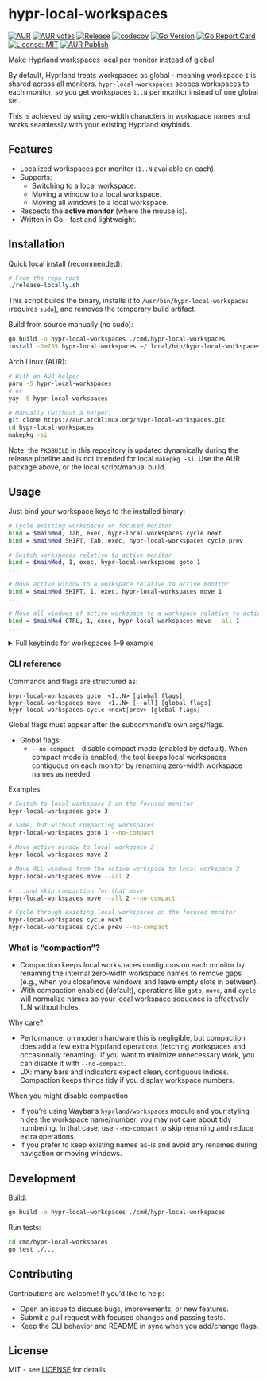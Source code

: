 # hypr-local-workspaces

[![AUR](https://img.shields.io/aur/version/hypr-local-workspaces)](https://aur.archlinux.org/packages/hypr-local-workspaces)
[![AUR votes](https://img.shields.io/aur/votes/hypr-local-workspaces)](https://aur.archlinux.org/packages/hypr-local-workspaces)
[![Release](https://img.shields.io/github/v/release/xKirtle/hypr-local-workspaces?sort=semver)](https://github.com/xKirtle/hypr-local-workspaces/releases)
[![codecov](https://codecov.io/github/xKirtle/hypr-local-workspaces/graph/badge.svg?token=A75GB31MAX)](https://codecov.io/github/xKirtle/hypr-local-workspaces)
[![Go Version](https://img.shields.io/github/go-mod/go-version/xKirtle/hypr-local-workspaces)](go.mod)
[![Go Report Card](https://goreportcard.com/badge/github.com/xKirtle/hypr-local-workspaces)](https://goreportcard.com/report/github.com/xKirtle/hypr-local-workspaces)
[![License: MIT](https://img.shields.io/github/license/xKirtle/hypr-local-workspaces)](LICENSE)
[![AUR Publish](https://github.com/xKirtle/hypr-local-workspaces/actions/workflows/aur-publish.yml/badge.svg)](https://github.com/xKirtle/hypr-local-workspaces/actions/workflows/aur-publish.yml)

Make Hyprland workspaces local per monitor instead of global.

By default, Hyprland treats workspaces as global - meaning workspace `1` is shared across all monitors.
`hypr-local-workspaces` scopes workspaces to each monitor, so you get workspaces `1..N` per monitor instead of one global set.

This is achieved by using zero-width characters in workspace names and works seamlessly with your existing Hyprland keybinds.

## Features

- Localized workspaces per monitor (`1..N` available on each).
- Supports:
  - Switching to a local workspace.
  - Moving a window to a local workspace.
  - Moving all windows to a local workspace.
- Respects the **active monitor** (where the mouse is).
- Written in Go - fast and lightweight.

## Installation

Quick local install (recommended):

```bash
# From the repo root
./release-locally.sh
```

This script builds the binary, installs it to `/usr/bin/hypr-local-workspaces` (requires `sudo`), and removes the temporary build artifact.

Build from source manually (no sudo):

```bash
go build -o hypr-local-workspaces ./cmd/hypr-local-workspaces
install -Dm755 hypr-local-workspaces ~/.local/bin/hypr-local-workspaces
```

Arch Linux (AUR):

```bash
# With an AUR helper
paru -S hypr-local-workspaces
# or
yay -S hypr-local-workspaces

# Manually (without a helper)
git clone https://aur.archlinux.org/hypr-local-workspaces.git
cd hypr-local-workspaces
makepkg -si
```

Note: the `PKGBUILD` in this repository is updated dynamically during the release pipeline and is not intended for local `makepkg -si`. Use the AUR package above, or the local script/manual build.

## Usage

Just bind your workspace keys to the installed binary:

```bash
# Cycle existing workspaces on focused monitor
bind = $mainMod, Tab, exec, hypr-local-workspaces cycle next
bind = $mainMod SHIFT, Tab, exec, hypr-local-workspaces cycle prev

# Switch workspaces relative to active monitor
bind = $mainMod, 1, exec, hypr-local-workspaces goto 1
...

# Move active window to a workspace relative to active monitor
bind = $mainMod SHIFT, 1, exec, hypr-local-workspaces move 1
...

# Move all windows of active workspace to a workspace relative to active monitor
bind = $mainMod CTRL, 1, exec, hypr-local-workspaces move --all 1
...
```

<details>
<summary>Full keybinds for workspaces 1–9 example</summary>

```bash
# Cycle existing workspaces on focused monitor
bind = $mainMod, Tab, exec, hypr-local-workspaces cycle next
bind = $mainMod SHIFT, Tab, exec, hypr-local-workspaces cycle prev

# Switch workspaces relative to active monitor
bind = $mainMod, 1, exec, hypr-local-workspaces goto 1
bind = $mainMod, 2, exec, hypr-local-workspaces goto 2
bind = $mainMod, 3, exec, hypr-local-workspaces goto 3
bind = $mainMod, 4, exec, hypr-local-workspaces goto 4
bind = $mainMod, 5, exec, hypr-local-workspaces goto 5
bind = $mainMod, 6, exec, hypr-local-workspaces goto 6
bind = $mainMod, 7, exec, hypr-local-workspaces goto 7
bind = $mainMod, 8, exec, hypr-local-workspaces goto 8
bind = $mainMod, 9, exec, hypr-local-workspaces goto 9

# Move active window to a workspace relative to active monitor
bind = $mainMod SHIFT, 1, exec, hypr-local-workspaces move 1
bind = $mainMod SHIFT, 2, exec, hypr-local-workspaces move 2
bind = $mainMod SHIFT, 3, exec, hypr-local-workspaces move 3
bind = $mainMod SHIFT, 4, exec, hypr-local-workspaces move 4
bind = $mainMod SHIFT, 5, exec, hypr-local-workspaces move 5
bind = $mainMod SHIFT, 6, exec, hypr-local-workspaces move 6
bind = $mainMod SHIFT, 7, exec, hypr-local-workspaces move 7
bind = $mainMod SHIFT, 8, exec, hypr-local-workspaces move 8
bind = $mainMod SHIFT, 9, exec, hypr-local-workspaces move 9

# Move all windows of active workspace to a workspace relative to active monitor
bind = $mainMod CTRL, 1, exec, hypr-local-workspaces move --all 1
bind = $mainMod CTRL, 2, exec, hypr-local-workspaces move --all 2
bind = $mainMod CTRL, 3, exec, hypr-local-workspaces move --all 3
bind = $mainMod CTRL, 4, exec, hypr-local-workspaces move --all 4
bind = $mainMod CTRL, 5, exec, hypr-local-workspaces move --all 5
bind = $mainMod CTRL, 6, exec, hypr-local-workspaces move --all 6
bind = $mainMod CTRL, 7, exec, hypr-local-workspaces move --all 7
bind = $mainMod CTRL, 8, exec, hypr-local-workspaces move --all 8
bind = $mainMod CTRL, 9, exec, hypr-local-workspaces move --all 9
```

</details>

### CLI reference

Commands and flags are structured as:

```text
hypr-local-workspaces goto  <1..N> [global flags]
hypr-local-workspaces move  <1..N> [--all] [global flags]
hypr-local-workspaces cycle <next|prev> [global flags]
```

Global flags must appear after the subcommand’s own args/flags.

- Global flags:
  - `--no-compact` - disable compact mode (enabled by default). When compact mode is enabled, the tool keeps local workspaces contiguous on each monitor by renaming zero-width workspace names as needed.

Examples:

```bash
# Switch to local workspace 3 on the focused monitor
hypr-local-workspaces goto 3

# Same, but without compacting workspaces
hypr-local-workspaces goto 3 --no-compact

# Move active window to local workspace 2
hypr-local-workspaces move 2

# Move ALL windows from the active workspace to local workspace 2
hypr-local-workspaces move --all 2

# ...and skip compaction for that move
hypr-local-workspaces move --all 2 --no-compact

# Cycle through existing local workspaces on the focused monitor
hypr-local-workspaces cycle next
hypr-local-workspaces cycle prev --no-compact
```

### What is “compaction”?

- Compaction keeps local workspaces contiguous on each monitor by renaming the internal zero‑width workspace names to remove gaps (e.g., when you close/move windows and leave empty slots in between).
- With compaction enabled (default), operations like `goto`, `move`, and `cycle` will normalize names so your local workspace sequence is effectively 1..N without holes.

Why care?

- Performance: on modern hardware this is negligible, but compaction does add a few extra Hyprland operations (fetching workspaces and occasionally renaming). If you want to minimize unnecessary work, you can disable it with `--no-compact`.
- UX: many bars and indicators expect clean, contiguous indices. Compaction keeps things tidy if you display workspace numbers.

When you might disable compaction

- If you’re using Waybar’s `hyprland/workspaces` module and your styling hides the workspace name/number, you may not care about tidy numbering. In that case, use `--no-compact` to skip renaming and reduce extra operations.
- If you prefer to keep existing names as-is and avoid any renames during navigation or moving windows.

## Development

Build:

```bash
go build -o hypr-local-workspaces ./cmd/hypr-local-workspaces
```

Run tests:

```bash
cd cmd/hypr-local-workspaces
go test ./...
```

## Contributing

Contributions are welcome! If you’d like to help:

- Open an issue to discuss bugs, improvements, or new features.
- Submit a pull request with focused changes and passing tests.
- Keep the CLI behavior and README in sync when you add/change flags.

## License

MIT - see [LICENSE](LICENSE) for details.
